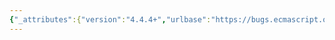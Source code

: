 ```yaml
---
{"_attributes":{"version":"4.4.4+","urlbase":"https://bugs.ecmascript.org/","maintainer":"dherman@mozilla.com"},"bug":{"bug_id":312,"creation_ts":"2012-03-16 14:06:00 -0700","short_desc":"Needs to decide on scoping rules for global lexical declarations","delta_ts":"2012-10-26 15:34:18 -0700","product":"Draft for 6th Edition","component":"technical issue","version":"Rev 6: February 2012 Draft","rep_platform":"All","op_sys":"All","bug_status":"RESOLVED","resolution":"FIXED","priority":"Normal","bug_severity":"major","everconfirmed":true,"reporter":{"uid":"allen","name":"Allen Wirfs-Brock"},"assigned_to":{"uid":"allen","name":"Allen Wirfs-Brock"},"cc":["brendan","dherman","rossberg"],"long_desc":[{"commentid":770,"comment_count":0,"who":{"uid":"allen","name":"Allen Wirfs-Brock"},"bug_when":"2012-03-16 14:06:01 -0700","thetext":"There still is not sufficient agreement of the scoping rules for global lexical declarations, include let, const, global functions, module and global imports.\n\nAfter the January 2012 meeting this was extensive discussed on the es-discuss thread that starts with https://mail.mozilla.org/pipermail/es-discuss/2012-January/019807.html and a related thread"},{"commentid":2079,"comment_count":1,"who":{"uid":"allen","name":"Allen Wirfs-Brock"},"bug_when":"2012-10-25 19:14:30 -0700","thetext":"in rev 11 editor's draft based upon discussions Sept. 2012 TC39 meeting"},{"commentid":2140,"comment_count":2,"who":{"uid":"allen","name":"Allen Wirfs-Brock"},"bug_when":"2012-10-26 15:34:18 -0700","thetext":"in October 26, 2012 release draft"}]}}
---
```

